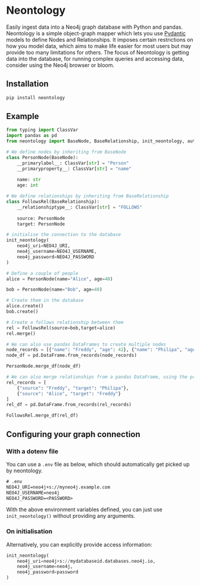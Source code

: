 # Neontology

Easily ingest data into a Neo4j graph database with Python and pandas. Neontology is a simple object-graph mapper which lets you use [Pydantic](https://pydantic-docs.helpmanual.io/) models to define Nodes and Relationships. It imposes certain restrictions on how you model data, which aims to make life easier for most users but may provide too many limitations for others. The focus of Neontology is getting data into the database, for running complex queries and accessing data, consider using the Neo4j browser or bloom.

## Installation

```bash
pip install neontology
```

## Example

```python
from typing import ClassVar
import pandas as pd
from neontology import BaseNode, BaseRelationship, init_neontology, auto_constrain

# We define nodes by inheriting from BaseNode
class PersonNode(BaseNode):
    __primarylabel__: ClassVar[str] = "Person"
    __primaryproperty__: ClassVar[str] = "name"
    
    name: str
    age: int

# We define relationships by inheriting from BaseRelationship
class FollowsRel(BaseRelationship):
    __relationshiptype__: ClassVar[str] = "FOLLOWS"
    
    source: PersonNode
    target: PersonNode

# initialise the connection to the database
init_neontology(
    neo4j_uri=NEO4J_URI,
    neo4j_username=NEO4J_USERNAME,
    neo4j_password=NEO4J_PASSWORD
)   

# Define a couple of people
alice = PersonNode(name="Alice", age=40)

bob = PersonNode(name="Bob", age=40)

# Create them in the database
alice.create()
bob.create()

# Create a follows relationship between them
rel = FollowsRel(source=bob,target=alice)
rel.merge()

# We can also use pandas DataFrames to create multiple nodes
node_records = [{"name": "Freddy", "age": 42}, {"name": "Philipa", "age":42}]
node_df = pd.DataFrame.from_records(node_records)

PersonNode.merge_df(node_df)

# We can also merge relationships from a pandas DataFrame, using the primary property values of the nodes
rel_records = [
    {"source": "Freddy", "target": "Philipa"},
    {"source": "Alice", "target": "Freddy"}
]
rel_df = pd.DataFrame.from_records(rel_records)

FollowsRel.merge_df(rel_df)
```

## Configuring your graph connection

### With a dotenv file

You can use a `.env` file as below, which should automatically get picked up by neontology.

```txt
# .env
NEO4J_URI=neo4j+s://myneo4j.example.com
NEO4J_USERNAME=neo4j
NEO4J_PASSWORD=<PASSWORD>
```

With the above environment variables defined, you can just use `init_neontology()` without providing any arguments.

### On initialisation

Alternatively, you can explicitly provide access information:

```python
init_neontology(
    neo4j_uri=neo4j+s://mydatabaseid.databases.neo4j.io,
    neo4j_username=neo4j,
    neo4j_password=password
)
```
